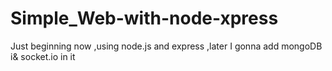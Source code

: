 # Simple_Web-with-node-xpress
Just beginning now ,using node.js and express ,later I gonna add mongoDB i&amp; socket.io in it
